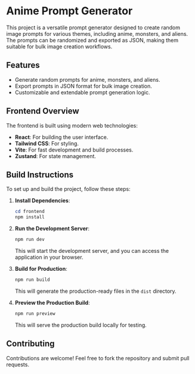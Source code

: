 # Anime Prompt Generator

This project is a versatile prompt generator designed to create random image prompts for various themes, including anime, monsters, and aliens. The prompts can be randomized and exported as JSON, making them suitable for bulk image creation workflows.

## Features
- Generate random prompts for anime, monsters, and aliens.
- Export prompts in JSON format for bulk image creation.
- Customizable and extendable prompt generation logic.

## Frontend Overview
The frontend is built using modern web technologies:
- **React**: For building the user interface.
- **Tailwind CSS**: For styling.
- **Vite**: For fast development and build processes.
- **Zustand**: For state management.

## Build Instructions
To set up and build the project, follow these steps:

1. **Install Dependencies**:
   ```powershell
   cd frontend
   npm install
   ```

2. **Run the Development Server**:
   ```powershell
   npm run dev
   ```
   This will start the development server, and you can access the application in your browser.

3. **Build for Production**:
   ```powershell
   npm run build
   ```
   This will generate the production-ready files in the `dist` directory.

4. **Preview the Production Build**:
   ```powershell
   npm run preview
   ```
   This will serve the production build locally for testing.

## Contributing
Contributions are welcome! Feel free to fork the repository and submit pull requests.